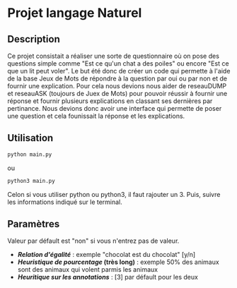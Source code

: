 # Projet langage Naturel

## Description

Ce projet consistait a réaliser une sorte de questionnaire où on pose des questions simple comme "Est ce qu'un chat a des poiles" ou encore "Est ce que un lit peut voler". Le but été donc de créer un code qui permette à l'aide de la base Jeux de Mots de répondre à la question par oui ou par non et de fournir une explication. Pour cela nous devions nous aider de reseauDUMP et reseauASK (toujours de Juex de Mots) pour pouvoir réussir à fournir une réponse et fournir plusieurs explications en classant ses dernières par pertinance. Nous devions donc avoir une interface qui permette de poser une question et cela founissait la réponse et les explications.

## Utilisation

```bash
python main.py
```

ou

```bash
python3 main.py
```

Celon si vous utiliser python ou python3, il faut rajouter un 3. Puis, suivre les informations indiqué sur le terminal.

## Paramètres

Valeur par défault est "non" si vous n'entrez pas de valeur.

- **_Relation d'égalité_** : exemple "chocolat est du chocolat" [y/n]
- **_Heuristique de pourcentage_ (très long)** : exemple 50% des animaux sont des animaux qui volent parmis les animaux
- **_Heuritique sur les annotations_** : [3] par défault pour les deux
